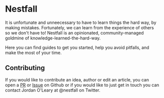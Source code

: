 # Nestfall

It is unfortunate and unneecessary to have to learn things the hard way, by making mistakes.  Fortunately, we can learn from the experience of others so we don't have to!  Nestfall is an opinionated, community-managed goldmine of knowledge-learned-the-hard-way.

Here you can find guides to get you started, help you avoid pitfalls, and make the most of your time.

## Contributing

If you would like to contribute an idea, author or edit an article, you can open a [PR](https://github.com/jdoleary/Nestfall/pulls) or [Issue](https://github.com/jdoleary/Nestfall/issues) on Github or if you would like to just get in touch you can contact Jordan O'Leary at @nestfall on Twitter.